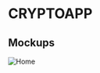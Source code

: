 # CRYPTOAPP


## Mockups

![Home](https://github.com/praveenhonavar/cryptoapp/blob/master/mockup/crypto.png)

